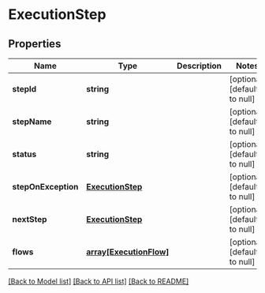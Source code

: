 # ExecutionStep

## Properties
Name | Type | Description | Notes
------------ | ------------- | ------------- | -------------
**stepId** | **string** |  | [optional] [default to null]
**stepName** | **string** |  | [optional] [default to null]
**status** | **string** |  | [optional] [default to null]
**stepOnException** | [**ExecutionStep**](ExecutionStep.md) |  | [optional] [default to null]
**nextStep** | [**ExecutionStep**](ExecutionStep.md) |  | [optional] [default to null]
**flows** | [**array[ExecutionFlow]**](ExecutionFlow.md) |  | [optional] [default to null]

[[Back to Model list]](../README.md#documentation-for-models) [[Back to API list]](../README.md#documentation-for-api-endpoints) [[Back to README]](../README.md)


